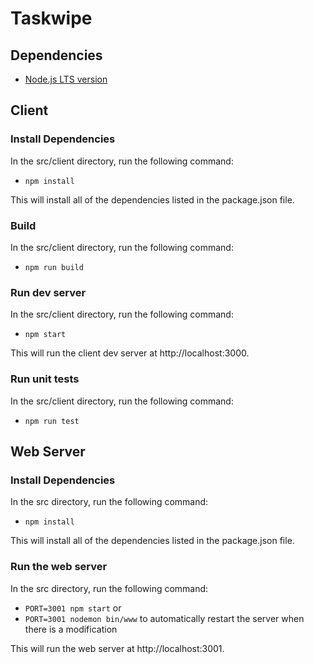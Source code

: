 # Taskwipe
## Dependencies
* [Node.js LTS version](#https://nodejs.org/en/)

## Client
### Install Dependencies
In the src/client directory, run the following command: 
* `npm install`

This will install all of the dependencies listed in the package.json file.

### Build
In the src/client directory, run the following command:
* `npm run build`

### Run dev server
In the src/client directory, run the following command:
* `npm start`  

This will run the client dev server at http://localhost:3000.  

### Run unit tests
In the src/client directory, run the following command:
* `npm run test`  

## Web Server
### Install Dependencies
In the src directory, run the following command: 
* `npm install`

This will install all of the dependencies listed in the package.json file.

### Run the web server
In the src directory, run the following command:
* `PORT=3001 npm start`  or
* `PORT=3001 nodemon bin/www` to automatically restart the server when there is a modification

This will run the web server at http://localhost:3001.
